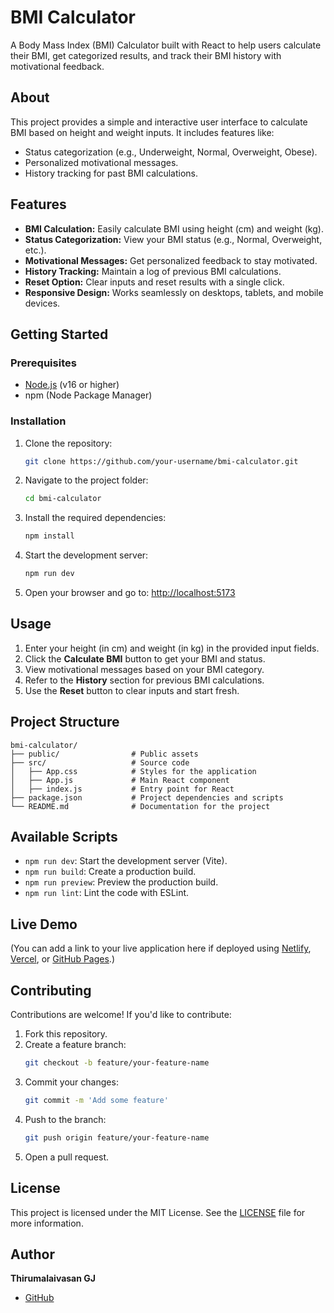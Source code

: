 # BMI Calculator

A Body Mass Index (BMI) Calculator built with React to help users calculate their BMI, get categorized results, and track their BMI history with motivational feedback.

## About

This project provides a simple and interactive user interface to calculate BMI based on height and weight inputs. It includes features like:

- Status categorization (e.g., Underweight, Normal, Overweight, Obese).
- Personalized motivational messages.
- History tracking for past BMI calculations.

## Features

- **BMI Calculation:** Easily calculate BMI using height (cm) and weight (kg).
- **Status Categorization:** View your BMI status (e.g., Normal, Overweight, etc.).
- **Motivational Messages:** Get personalized feedback to stay motivated.
- **History Tracking:** Maintain a log of previous BMI calculations.
- **Reset Option:** Clear inputs and reset results with a single click.
- **Responsive Design:** Works seamlessly on desktops, tablets, and mobile devices.

## Getting Started

### Prerequisites

- [Node.js](https://nodejs.org/) (v16 or higher)
- npm (Node Package Manager)

### Installation

1. Clone the repository:

   ```bash
   git clone https://github.com/your-username/bmi-calculator.git
   ```

2. Navigate to the project folder:

   ```bash
   cd bmi-calculator
   ```

3. Install the required dependencies:

   ```bash
   npm install
   ```

4. Start the development server:

   ```bash
   npm run dev
   ```

5. Open your browser and go to: [http://localhost:5173](http://localhost:5173)

## Usage

1. Enter your height (in cm) and weight (in kg) in the provided input fields.
2. Click the **Calculate BMI** button to get your BMI and status.
3. View motivational messages based on your BMI category.
4. Refer to the **History** section for previous BMI calculations.
5. Use the **Reset** button to clear inputs and start fresh.

## Project Structure

```
bmi-calculator/
├── public/                # Public assets
├── src/                   # Source code
│   ├── App.css            # Styles for the application
│   ├── App.js             # Main React component
│   ├── index.js           # Entry point for React
├── package.json           # Project dependencies and scripts
└── README.md              # Documentation for the project
```

## Available Scripts

- `npm run dev`: Start the development server (Vite).
- `npm run build`: Create a production build.
- `npm run preview`: Preview the production build.
- `npm run lint`: Lint the code with ESLint.

## Live Demo

(You can add a link to your live application here if deployed using [Netlify](https://www.netlify.com/), [Vercel](https://vercel.com/), or [GitHub Pages](https://pages.github.com/).)

## Contributing

Contributions are welcome! If you'd like to contribute:

1. Fork this repository.
2. Create a feature branch:
   ```bash
   git checkout -b feature/your-feature-name
   ```
3. Commit your changes:
   ```bash
   git commit -m 'Add some feature'
   ```
4. Push to the branch:
   ```bash
   git push origin feature/your-feature-name
   ```
5. Open a pull request.

## License

This project is licensed under the MIT License. See the [LICENSE](LICENSE) file for more information.

## Author

**Thirumalaivasan GJ**

- [GitHub](https://github.com/your-username)
